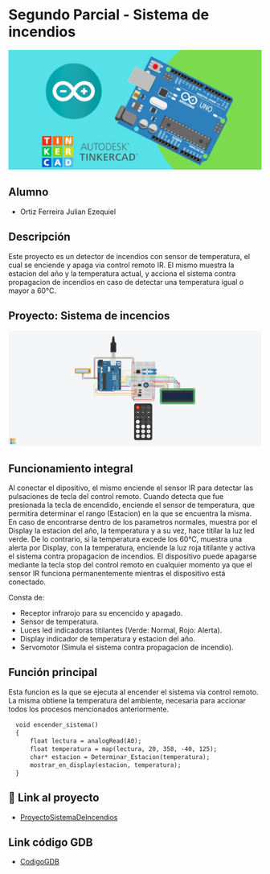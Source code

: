 # Segundo Parcial - Sistema de incendios
![Tinkercad](./img/ArduinoTinkercad.jpg)


## Alumno
- Ortiz Ferreira Julian Ezequiel

## Descripción
Este proyecto es un detector de incendios con sensor de temperatura, el cual se enciende y apaga via control
remoto IR. El mismo muestra la estacion del año y la temperatura actual, y acciona el sistema contra propagacion
de incendios en caso de detectar una temperatura igual o mayor a 60°C.

## Proyecto: Sistema de incencios
![Tinkercad](./img/2doparcial.png)
## Funcionamiento integral
Al conectar el dipositivo, el mismo enciende el sensor IR para detectar las pulsaciones de tecla del control 
remoto. Cuando detecta que fue presionada la tecla de encendido, enciende el sensor de temperatura, que permitira
determinar el rango (Estacion) en la que se encuentra la misma. En caso de encontrarse dentro de los parametros 
normales, muestra por el Display la estacion del año, la temperatura y a su vez, hace titilar la luz led verde. 
De lo contrario, si la temperatura excede los 60°C, muestra una alerta por Display, con la temperatura, enciende 
la luz roja titilante y activa el sistema contra propagacion de incendios. 
El dispositivo puede apagarse mediante la tecla stop del control remoto en cualquier momento ya que el sensor IR 
funciona permanentemente mientras el dispositivo está conectado. 

Consta de:
  - Receptor infrarojo para su encencido y apagado.
  - Sensor de temperatura.
  - Luces led indicadoras titilantes (Verde: Normal, Rojo: Alerta).
  - Display indicador de temperatura y estacion del año.
  - Servomotor (Simula el sistema contra propagacion de incendio).

## Función principal
Esta funcion es la que se ejecuta al encender el sistema via control remoto.
La misma obtiene la temperatura del ambiente, necesaria para accionar todos los procesos mencionados anteriormente.

~~~ C(lenguaje en el que esta escrito)
  void encender_sistema()
  {
      float lectura = analogRead(A0);
      float temperatura = map(lectura, 20, 358, -40, 125);
      char* estacion = Determinar_Estacion(temperatura);
      mostrar_en_display(estacion, temperatura);
  }
~~~

## :robot: Link al proyecto
- [ProyectoSistemaDeIncendios](https://www.tinkercad.com/things/cj74DD99GCz-2do-parcial-spd-ortiz-julian/editel?sharecode=QI7dvXrKGvJYSEOya7offppAgA9XnaaDT6DKT0bqQ40)

## Link código GDB
- [CodigoGDB](https://onlinegdb.com/SWDibtL6B)